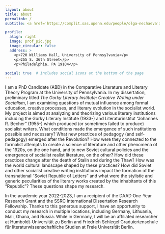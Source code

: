 ```yaml
---
layout: about
title: about
permalink: /
subtitle: <a href='https://complit.sas.upenn.edu/people/olga-nechaeva'>CompLit</a>. <a href='https://rees.sas.upenn.edu/people/olga-nechaeva'>REEES</a>. 

profile:
  align: right
  image: prof_pic.jpg
  image_circular: false
  address: >
    <p>720 Williams Hall, University of Pennsylvania</p>
    <p>255 S. 36th Street</p>
    <p>Philadelphia, PA 19104</p>
    
social: true  # includes social icons at the bottom of the page
---
```


I am a PhD Candidate (ABD) in the Comparative Literature and Literary Theory Program at the University of Pennsylvania. In my dissertation, preliminary titled *The Gorky Literary Institute: Creative Writing under Socialism*, I am examining questions of mutual influence among formal education, creative processes, and literary evolution in the socialist world. My project is aimed at analyzing and theorizing various literary institutions including the Gorky Literary Institute (1933-) and Literaturinstitut “Johannes R. Becher” (1955-) which produced (or sometimes failed to produce) socialist writers. What conditions made the emergence of such institutions possible and necessary? What new practices of pedagogy (and self-pedagogy) emerged after the Revolution? How were they connected to the formalist attempts to create a science of literature and other phenomena of the 1920s, on the one hand, and to new Soviet cultural policies and the emergence of socialist realist literature, on the other? How did these practices change after the death of Stalin and during the Thaw? How was the world cultural landscape shaped by these practices? How did Soviet and other socialist creative writing institutions impact the formation of the transnational “Soviet Republic of Letters” and what were the stylistic and generic peculiarities of the literary works created by the inhabitants of this “Republic”? These questions shape my research.

In the academic year 2022-2023, I am a recipient of the DAAD One-Year Research Grant and the SSRC International Dissertation Research Fellowship. Thanks to this generous support, I have an opportunity to conduct my research in multiple locations, including Germany, Lithuania, Mali, Ghana, and Russia. While in Germany, I will be an affiliated researcher at Humboldt-Universität zu Berlin and Friedrich Schlegel Graduiertenschule für literaturwissenschaftliche Studien at Freie Universität Berlin.

[//]: <Put your address / P.O. box / other info right below your picture. You can also disable any these elements by editing `profile` property of the YAML header of your `_pages/about.md`. Edit `_bibliography/papers.bib` and Jekyll will render your [publications page](/al-folio/publications/) automatically.>
